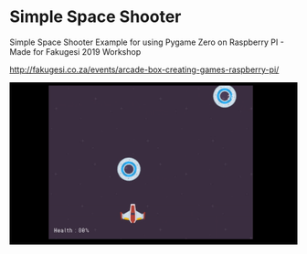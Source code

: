 # Simple Space Shooter
Simple Space Shooter Example for using Pygame Zero on Raspberry PI - Made for Fakugesi 2019 Workshop

http://fakugesi.co.za/events/arcade-box-creating-games-raspberry-pi/

![](shooter.gif)
